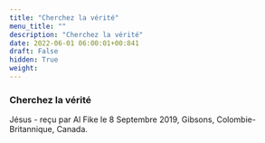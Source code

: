 ```yaml
---
title: "Cherchez la vérité"
menu_title: ""
description: "Cherchez la vérité"
date: 2022-06-01 06:00:01+00:841
draft: False
hidden: True
weight:
---
```

### Cherchez la vérité

Jésus - reçu par Al Fike le 8 Septembre 2019, Gibsons, Colombie-Britannique, Canada.



